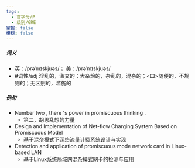 ```yaml
---
tags:
  - 首字母/P
  - 级别/GRE
掌握: false
模糊: false
---
```

##### 词义
- 英：/prəˈmɪskjuəs/； 美：/prəˈmɪskjuəs/
- #词性/adj  淫乱的，滥交的；大杂烩的，杂乱的，混杂的；<口>随便的，不规则的；无区别的，滥施的
##### 例句
- Number two , there 's power in promiscuous thinking .
	- 第二，胡思乱想的力量
- Design and Implementation of Net-flow Charging System Based on Promiscuous Model
	- 基于混杂模式下网络流量计费系统设计与实现
- Detection and application of promiscuous mode network card in Linux-based LAN
	- 基于Linux系统局域网混杂模式网卡的检测与应用

